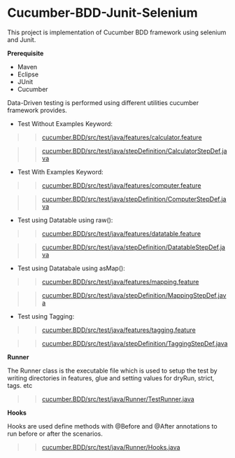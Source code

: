 # Cucumber-BDD-Junit-Selenium
This project is implementation of Cucumber BDD framework using selenium and Junit. 

**Prerequisite** 
- Maven 
- Eclipse
- JUnit 
- Cucumber

Data-Driven testing is performed using different utilities cucumber framework provides. 

- Test Without Examples Keyword: 

>> [cucumber.BDD/src/test/java/features/calculator.feature](https://github.com/robinch93/Cucumber-BDD-Junit-Selenium/blob/master/cucumber.BDD/src/test/java/features/calculator.feature)

>> [cucumber.BDD/src/test/java/stepDefinition/CalculatorStepDef.java
](https://github.com/robinch93/Cucumber-BDD-Junit-Selenium/blob/master/cucumber.BDD/src/test/java/stepDefinition/CalculatorStepDef.java)

- Test With Examples Keyword: 

>> [cucumber.BDD/src/test/java/features/computer.feature](https://github.com/robinch93/Cucumber-BDD-Junit-Selenium/blob/master/cucumber.BDD/src/test/java/features/computer.feature)

>> [cucumber.BDD/src/test/java/stepDefinition/ComputerStepDef.java
](https://github.com/robinch93/Cucumber-BDD-Junit-Selenium/blob/master/cucumber.BDD/src/test/java/stepDefinition/ComputerStepDef.java)

- Test using Datatable using raw(): 

>> [cucumber.BDD/src/test/java/features/datatable.feature](https://github.com/robinch93/Cucumber-BDD-Junit-Selenium/blob/master/cucumber.BDD/src/test/java/features/datatable.feature)

>> [cucumber.BDD/src/test/java/stepDefinition/DatatableStepDef.java
](https://github.com/robinch93/Cucumber-BDD-Junit-Selenium/blob/master/cucumber.BDD/src/test/java/stepDefinition/DatatableStepDef.java)

- Test using Datatabale using asMap(): 

>> [cucumber.BDD/src/test/java/features/mapping.feature](https://github.com/robinch93/Cucumber-BDD-Junit-Selenium/blob/master/cucumber.BDD/src/test/java/features/mapping.feature)

>> [cucumber.BDD/src/test/java/stepDefinition/MappingStepDef.java
](https://github.com/robinch93/Cucumber-BDD-Junit-Selenium/blob/master/cucumber.BDD/src/test/java/stepDefinition/MappingStepDef.java)


- Test using Tagging: 

>> [cucumber.BDD/src/test/java/features/tagging.feature](https://github.com/robinch93/Cucumber-BDD-Junit-Selenium/blob/master/cucumber.BDD/src/test/java/features/tagging.feature)

>> [cucumber.BDD/src/test/java/stepDefinition/TaggingStepDef.java
](https://github.com/robinch93/Cucumber-BDD-Junit-Selenium/blob/master/cucumber.BDD/src/test/java/stepDefinition/TaggingStepDef.java)

**Runner** 

The Runner class is the executable file which is used to setup the test by writing directories in features, glue and setting values for dryRun, strict, tags. etc

>> [cucumber.BDD/src/test/java/Runner/TestRunner.java](https://github.com/robinch93/Cucumber-BDD-Junit-Selenium/blob/master/cucumber.BDD/src/test/java/Runner/TestRunner.java)

**Hooks** 

Hooks are used define methods with @Before and @After annotations to run before or after the scenarios. 

>> [cucumber.BDD/src/test/java/Runner/Hooks.java](https://github.com/robinch93/Cucumber-BDD-Junit-Selenium/blob/master/cucumber.BDD/src/test/java/Runner/Hooks.java)




